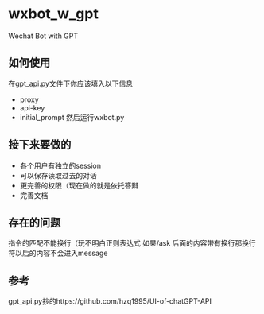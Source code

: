 # wxbot_w_gpt
Wechat Bot with GPT

## 如何使用
在gpt_api.py文件下你应该填入以下信息
- proxy
- api-key
- initial_prompt
然后运行wxbot.py

## 接下来要做的
- 各个用户有独立的session
- 可以保存读取过去的对话
- 更完善的权限（现在做的就是依托答辩
- 完善文档

## 存在的问题
指令的匹配不能换行（玩不明白正则表达式
如果/ask 后面的内容带有换行那换行符以后的内容不会进入message

## 参考
gpt_api.py抄的https://github.com/hzq1995/UI-of-chatGPT-API
